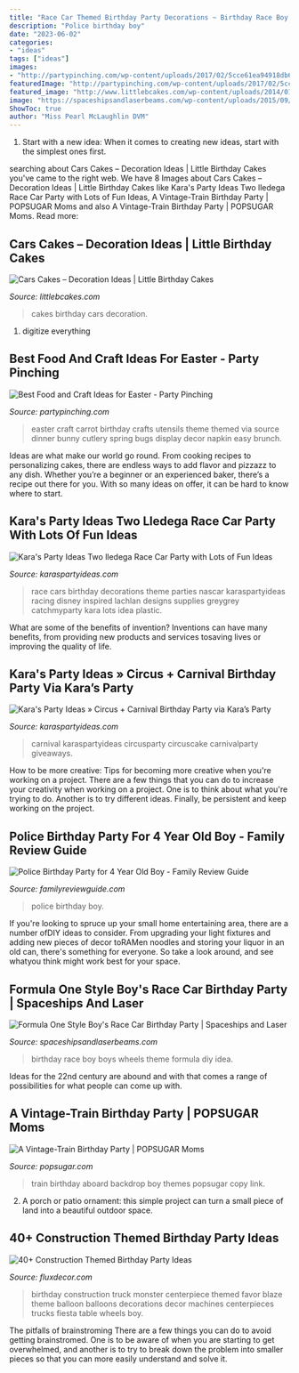 ```yaml
---
title: "Race Car Themed Birthday Party Decorations ~ Birthday Race Boy Boys Wheels Theme Formula Diy Idea"
description: "Police birthday boy"
date: "2023-06-02"
categories:
- "ideas"
tags: ["ideas"]
images:
- "http://partypinching.com/wp-content/uploads/2017/02/5cce61ea94918db689a80c460d37bf6b.jpg"
featuredImage: "http://partypinching.com/wp-content/uploads/2017/02/5cce61ea94918db689a80c460d37bf6b.jpg"
featured_image: "http://www.littlebcakes.com/wp-content/uploads/2014/01/Cars-Birthday-Cakes-685x1024.jpg"
image: "https://spaceshipsandlaserbeams.com/wp-content/uploads/2015/09/vintage-race-car-birthday-party-ideas-for-boys.jpg"
ShowToc: true
author: "Miss Pearl McLaughlin DVM"
---
```



1. Start with a new idea: When it comes to creating new ideas, start with the simplest ones first.

	

		
searching about Cars Cakes – Decoration Ideas | Little Birthday Cakes you've came to the right web. We have 8 Images about Cars Cakes – Decoration Ideas | Little Birthday Cakes like Kara&#039;s Party Ideas Two lledega Race Car Party with Lots of Fun Ideas, A Vintage-Train Birthday Party | POPSUGAR Moms and also A Vintage-Train Birthday Party | POPSUGAR Moms. Read more:
		
    
## Cars Cakes – Decoration Ideas | Little Birthday Cakes

<img loading=lazy src="http://www.littlebcakes.com/wp-content/uploads/2014/01/Cars-Birthday-Cakes-685x1024.jpg" onerror="this.onerror=null;this.src='https://tse3.mm.bing.net/th?id=OIP.IacECaDnvIg0Qy4odNWu0QHaLE&amp;pid=15.1';" alt="Cars Cakes – Decoration Ideas | Little Birthday Cakes">

_Source: littlebcakes.com_

>cakes birthday cars decoration. 

	

1. digitize everything

    
## Best Food And Craft Ideas For Easter - Party Pinching

<img loading=lazy src="http://partypinching.com/wp-content/uploads/2017/02/5cce61ea94918db689a80c460d37bf6b.jpg" onerror="this.onerror=null;this.src='https://tse1.mm.bing.net/th?id=OIP.V-8H1HavOilbWkq9u6pVWAHaLG&amp;pid=15.1';" alt="Best Food and Craft Ideas for Easter - Party Pinching">

_Source: partypinching.com_

>easter craft carrot birthday crafts utensils theme themed via source dinner bunny cutlery spring bugs display decor napkin easy brunch. 

	

Ideas are what make our world go round. From cooking recipes to personalizing cakes, there are endless ways to add flavor and pizzazz to any dish. Whether you’re a beginner or an experienced baker, there’s a recipe out there for you. With so many ideas on offer, it can be hard to know where to start.

    
## Kara&#039;s Party Ideas Two Lledega Race Car Party With Lots Of Fun Ideas

<img loading=lazy src="http://karaspartyideas.com/wp-content/uploads/2013/10/two-lledega-26.jpg" onerror="this.onerror=null;this.src='https://tse4.mm.bing.net/th?id=OIP.vWM0AJk7xrsoElNilXng3gHaLG&amp;pid=15.1';" alt="Kara&#039;s Party Ideas Two lledega Race Car Party with Lots of Fun Ideas">

_Source: karaspartyideas.com_

>race cars birthday decorations theme parties nascar karaspartyideas racing disney inspired lachlan designs supplies greygrey catchmyparty kara lots idea plastic. 

	

What are some of the benefits of invention?
Inventions can have many benefits, from providing new products and services tosaving lives or improving the quality of life.

    
## Kara&#039;s Party Ideas » Circus + Carnival Birthday Party Via Kara’s Party

<img loading=lazy src="https://karaspartyideas.com/wp-content/uploads/2015/02/Circus-+-Carnival-Birthday-Party-via-Karas-Party-Ideas-KarasPartyIdeas.com57.jpg" onerror="this.onerror=null;this.src='https://tse1.mm.bing.net/th?id=OIP.cL7QJlj97YOLgkpq0qeAywHaLG&amp;pid=15.1';" alt="Kara&#039;s Party Ideas » Circus + Carnival Birthday Party via Kara’s Party">

_Source: karaspartyideas.com_

>carnival karaspartyideas circusparty circuscake carnivalparty giveaways. 

	

How to be more creative: Tips for becoming more creative when you're working on a project.
There are a few things that you can do to increase your creativity when working on a project. One is to think about what you're trying to do. Another is to try different ideas. Finally, be persistent and keep working on the project.

    
## Police Birthday Party For 4 Year Old Boy - Family Review Guide

<img loading=lazy src="https://i0.wp.com/familyreviewguide.com/wp-content/uploads/2014/07/police-party-ideas.jpg.jpg?fit=650%2C975&amp;ssl=1" onerror="this.onerror=null;this.src='https://tse2.mm.bing.net/th?id=OIP.Pe1kkdyp5bW_BbTdnYsLgAHaLH&amp;pid=15.1';" alt="Police Birthday Party for 4 Year Old Boy - Family Review Guide">

_Source: familyreviewguide.com_

>police birthday boy. 

	

If you're looking to spruce up your small home entertaining area, there are a number ofDIY ideas to consider. From upgrading your light fixtures and adding new pieces of decor toRAMen noodles and storing your liquor in an old can, there's something for everyone. So take a look around, and see whatyou think might work best for your space.

    
## Formula One Style Boy&#039;s Race Car Birthday Party | Spaceships And Laser

<img loading=lazy src="https://spaceshipsandlaserbeams.com/wp-content/uploads/2015/09/vintage-race-car-birthday-party-ideas-for-boys.jpg" onerror="this.onerror=null;this.src='https://tse4.mm.bing.net/th?id=OIP.QmgHrC5nvWrzChq7JrxTVgHaLH&amp;pid=15.1';" alt="Formula One Style Boy&#039;s Race Car Birthday Party | Spaceships and Laser">

_Source: spaceshipsandlaserbeams.com_

>birthday race boy boys wheels theme formula diy idea. 

	

Ideas for the 22nd century are abound and with that comes a range of possibilities for what people can come up with.

    
## A Vintage-Train Birthday Party | POPSUGAR Moms

<img loading=lazy src="https://media1.popsugar-assets.com/files/thumbor/dMSGGCmlpyuxl7A6UStEdmOGln8/fit-in/1024x1024/filters:format_auto-!!-:strip_icc-!!-/2014/07/03/807/n/24155406/6389833ae2de5cd5_thumb_temp_cover_file351434431404411551/i/Vintage-Train-Birthday-Party.jpg" onerror="this.onerror=null;this.src='https://tse2.mm.bing.net/th?id=OIP.5akIn_8jCdRVm22N8pKuDAHaFG&amp;pid=15.1';" alt="A Vintage-Train Birthday Party | POPSUGAR Moms">

_Source: popsugar.com_

>train birthday aboard backdrop boy themes popsugar copy link. 

	

2. A porch or patio ornament: this simple project can turn a small piece of land into a beautiful outdoor space. 

    
## 40+ Construction Themed Birthday Party Ideas

<img loading=lazy src="http://fluxdecor.com/wp-content/uploads/2015/06/construction-birthday-party/14-construction-themed-birthday-party.jpg" onerror="this.onerror=null;this.src='https://tse3.mm.bing.net/th?id=OIP.LcTC_YhSYbqop-hN0NDcOQHaLK&amp;pid=15.1';" alt="40+ Construction Themed Birthday Party Ideas">

_Source: fluxdecor.com_

>birthday construction truck monster centerpiece themed favor blaze theme balloon balloons decorations decor machines centerpieces trucks fiesta table wheels boy. 

	

The pitfalls of brainstroming
There are a few things you can do to avoid getting brainstromed. One is to be aware of when you are starting to get overwhelmed, and another is to try to break down the problem into smaller pieces so that you can more easily understand and solve it.


